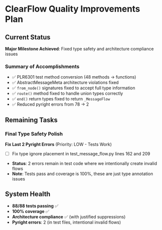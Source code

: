 # ClearFlow Quality Improvements Plan

## Current Status
**Major Milestone Achieved**: Fixed type safety and architecture compliance issues

### Summary of Accomplishments
- ✅ PLR6301 test method conversion (48 methods → functions) 
- ✅ AbstractMessageMeta architecture violations fixed
- ✅ `from_node()` signatures fixed to accept full type information
- ✅ `route()` method fixed to handle union types correctly
- ✅ `end()` return types fixed to return `_MessageFlow`
- ✅ Reduced pyright errors from 78 → 2

## Remaining Tasks

### Final Type Safety Polish
**Fix Last 2 Pyright Errors** (Priority: LOW - Tests Work)
- [ ] Fix type ignore placement in test_message_flow.py lines 162 and 209
- **Status**: 2 errors remain in test code where we intentionally create invalid flows
- **Note**: Tests pass and coverage is 100%, these are just type annotation issues

## System Health
- **88/88 tests passing** ✅
- **100% coverage** ✅
- **Architecture compliance** ✅ (with justified suppressions)
- **Pyright errors**: 2 (in test files, intentional invalid flows)